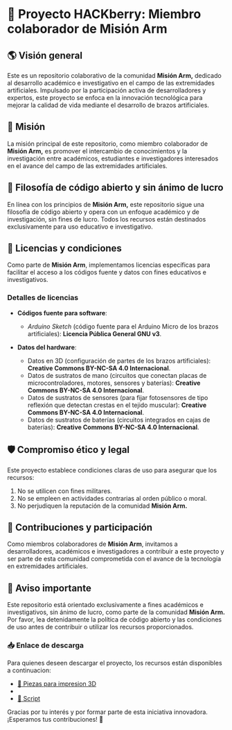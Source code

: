 # 🤖 Proyecto HACKberry: Miembro colaborador de Misión Arm

## 🌎 Visión general
Este es un repositorio colaborativo de la comunidad **Misión Arm,** dedicado al desarrollo académico e investigativo en el campo de las extremidades artificiales. Impulsado por la participación activa de desarrolladores y expertos, este proyecto se enfoca en la innovación tecnológica para mejorar la calidad de vida mediante el desarrollo de brazos artificiales.

## 🎯 Misión
La misión principal de este repositorio, como miembro colaborador de **Misión Arm,** es promover el intercambio de conocimientos y la investigación entre académicos, estudiantes e investigadores interesados en el avance del campo de las extremidades artificiales.

## 🤝 Filosofía de código abierto y sin ánimo de lucro
En línea con los principios de **Misión Arm,** este repositorio sigue una filosofía de código abierto y opera con un enfoque académico y de investigación, sin fines de lucro. Todos los recursos están destinados exclusivamente para uso educativo e investigativo.

## 📜 Licencias y condiciones
Como parte de **Misión Arm**, implementamos licencias específicas para facilitar el acceso a los códigos fuente y datos con fines educativos e investigativos.

### Detalles de licencias

- **Códigos fuente para software**:
  - *Arduino Sketch* (código fuente para el Arduino Micro de los brazos artificiales): **Licencia Pública General GNU v3**.

- **Datos del hardware**:
  - Datos en 3D (configuración de partes de los brazos artificiales): **Creative Commons BY-NC-SA 4.0 Internacional**.
  - Datos de sustratos de mano (circuitos que conectan placas de microcontroladores, motores, sensores y baterías): **Creative Commons BY-NC-SA 4.0 Internacional**.
  - Datos de sustratos de sensores (para fijar fotosensores de tipo reflexión que detectan crestas en el tejido muscular): **Creative Commons BY-NC-SA 4.0 Internacional**.
  - Datos de sustratos de baterías (circuitos integrados en cajas de baterías): **Creative Commons BY-NC-SA 4.0 Internacional**.

## 🛡️ Compromiso ético y legal
Este proyecto establece condiciones claras de uso para asegurar que los recursos:

1. No se utilicen con fines militares.
2. No se empleen en actividades contrarias al orden público o moral.
3. No perjudiquen la reputación de la comunidad **Misión Arm.**

## 👥 Contribuciones y participación
Como miembros colaboradores de **Misión Arm**, invitamos a desarrolladores, académicos e investigadores a contribuir a este proyecto y ser parte de esta comunidad comprometida con el avance de la tecnología en extremidades artificiales.

## 🚨 Aviso importante
Este repositorio está orientado exclusivamente a fines académicos e investigativos, sin ánimo de lucro, como parte de la comunidad **Misión Arm.** Por favor, lea detenidamente la política de código abierto y las condiciones de uso antes de contribuir o utilizar los recursos proporcionados.

### 📥 Enlace de descarga
Para quienes deseen descargar el proyecto, los recursos están disponibles a continuacion:

- [📂 Piezas para impresion 3D](https://cienciatecnologiayfuturo.blogspot.com/2023/11/hackberry-una-protesis-robotica-de.html)
- 
- [📄 Script](https://github.com/eduardoleon9010/Hackberry-hand/blob/main/script.md)

Gracias por tu interés y por formar parte de esta iniciativa innovadora. ¡Esperamos tus contribuciones! 🚀

